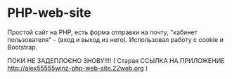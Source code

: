 # PHP-web-site

Простой сайт на PHP, есть форма отправки на почту, "кабинет пользователя" - (вход и выход из него). Использовал  работу
с cookie и Bootstrap.

ПОКИ НЕ ЗАДЕПЛОЄНО ЗНОВУ!!!! ( Старая ССЫЛКА НА ПРИЛОЖЕНИЕ  http://alex55555winz-php-web-site.22web.org )
